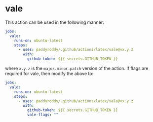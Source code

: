 # vale

This action can be used in the following manner:

```yaml
jobs:
  vale:
    runs-on: ubuntu-latest
    steps:
      - uses: paddyroddy/.github/actions/latex/vale@vx.y.z
        with:
          github-token: ${{ secrets.GITHUB_TOKEN }}
```

where `x.y.z` is the `major.minor.patch` version of the action. If flags are
required for vale, then modify the above to:

```yaml
jobs:
  vale:
    runs-on: ubuntu-latest
    steps:
      - uses: paddyroddy/.github/actions/latex/vale@vx.y.z
        with:
          github-token: ${{ secrets.GITHUB_TOKEN }}
          vale-flags: ""
```
